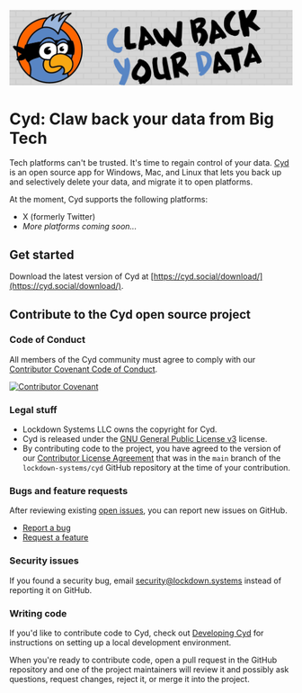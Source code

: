 ![Cyd](./assets/cyd-readme-header.png)

# Cyd: Claw back your data from Big Tech

Tech platforms can't be trusted. It's time to regain control of your data. [Cyd](https://cyd.social/) is an open source app for Windows, Mac, and Linux that lets you back up and selectively delete your data, and migrate it to open platforms.

At the moment, Cyd supports the following platforms:

- X (formerly Twitter)
- _More platforms coming soon..._

## Get started

Download the latest version of Cyd at [https://cyd.social/download/](https://cyd.social/download/).

## Contribute to the Cyd open source project

### Code of Conduct

All members of the Cyd community must agree to comply with our [Contributor Covenant Code of Conduct](./CODE_OF_CONDUCT.md).

[![Contributor Covenant](https://img.shields.io/badge/Contributor%20Covenant-2.1-4baaaa.svg)](code_of_conduct.md) 

### Legal stuff

- Lockdown Systems LLC owns the copyright for Cyd.
- Cyd is released under the [GNU General Public License v3](./LICENSE) license.
- By contributing code to the project, you have agreed to the version of our [Contributor License Agreement](./CLA.md) that was in the `main` branch of the `lockdown-systems/cyd` GitHub repository at the time of your contribution.

### Bugs and feature requests

After reviewing existing [open issues](https://github.com/lockdown-systems/cyd/issues), you can report new issues on GitHub.

- [Report a bug](https://github.com/lockdown-systems/cyd/issues/new?template=bug_report.md)
- [Request a feature](https://github.com/lockdown-systems/cyd/issues/new?template=feature_request.md)

### Security issues

If you found a security bug, email security@lockdown.systems instead of reporting it on GitHub.

### Writing code

If you'd like to contribute code to Cyd, check out [Developing Cyd](./DEVELOPMENT.md) for instructions on setting up a local development environment.

When you're ready to contribute code, open a pull request in the GitHub repository and one of the project maintainers will review it and possibly ask questions, request changes, reject it, or merge it into the project.